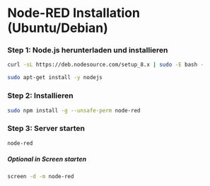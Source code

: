 # Node-RED Installation (Ubuntu/Debian)
### Step 1: Node.js herunterladen und installieren
```bash
curl -sL https://deb.nodesource.com/setup_8.x | sudo -E bash -

sudo apt-get install -y nodejs
```

### Step 2: Installieren
```bash
sudo npm install -g --unsafe-perm node-red
```

### Step 3: Server starten
```bash
node-red
```

##### Optional in Screen starten
```bash
screen -d -m node-red
```
